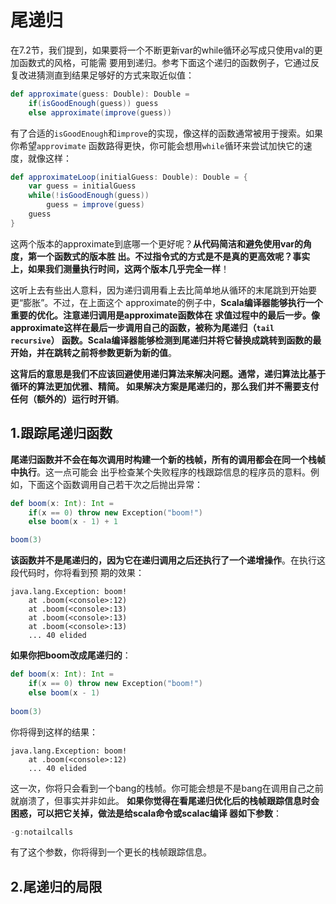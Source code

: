 尾递归
================================================================================
在7.2节，我们提到，如果要将一个不断更新var的while循环必写成只使用val的更加函数式的风格，可能需
要用到递归。参考下面这个递归的函数例子，它通过反复改进猜测直到结果足够好的方式来取近似值：
```scala
def approximate(guess: Double): Double = 
    if(isGoodEnough(guess)) guess
    else approximate(improve(guess))
```
有了合适的`isGoodEnough`和`improve`的实现，像这样的函数通常被用于搜索。如果你希望`approvimate`
函数路得更快，你可能会想用`while`循环来尝试加快它的速度，就像这样：
```scala
def approximateLoop(initialGuess: Double): Double = {
    var guess = initialGuess
    while(!isGoodEnough(guess))
        guess = improve(guess)
    guess
}
```
这两个版本的approximate到底哪一个更好呢？**从代码简洁和避免使用var的角度，第一个函数式的版本胜
出。不过指令式的方式是不是真的更高效呢？事实上，如果我们测量执行时间，这两个版本几乎完全一样**！

这听上去有些出人意料，因为递归调用看上去比简单地从循环的末尾跳到开始要更“膨胀”。不过，在上面这个
approximate的例子中，**Scala编译器能够执行一个重要的优化。注意递归调用是approximate函数体在
求值过程中的最后一步。像approximate这样在最后一步调用自己的函数，被称为尾递归（`tail recursive`）
函数。Scala编译器能够检测到尾递归并将它替换成跳转到函数的最开始，并在跳转之前将参数更新为新的值**。

**这背后的意思是我们不应该回避使用递归算法来解决问题。通常，递归算法比基于循环的算法更加优雅、精简。
如果解决方案是尾递归的，那么我们并不需要支付任何（额外的）运行时开销**。

## 1.跟踪尾递归函数
**尾递归函数并不会在每次调用时构建一个新的栈帧，所有的调用都会在同一个栈帧中执行**。这一点可能会
出乎检查某个失败程序的栈跟踪信息的程序员的意料。例如，下面这个函数调用自己若干次之后抛出异常：
```scala
def boom(x: Int): Int =
    if(x == 0) throw new Exception("boom!")
    else boom(x - 1) + 1

boom(3)
```
**该函数并不是尾递归的，因为它在递归调用之后还执行了一个递增操作**。在执行这段代码时，你将看到预
期的效果：
```
java.lang.Exception: boom!
    at .boom(<console>:12)
    at .boom(<console>:13)
    at .boom(<console>:13)
    at .boom(<console>:13)
    ... 40 elided
```
**如果你把boom改成尾递归的**：
```scala
def boom(x: Int): Int =
    if(x == 0) throw new Exception("boom!")
    else boom(x - 1) 
    
boom(3)
```
你将得到这样的结果：
```
java.lang.Exception: boom!
    at .boom(<console>:12)
    ... 40 elided
```
这一次，你将只会看到一个bang的栈帧。你可能会想是不是bang在调用自己之前就崩溃了，但事实并非如此。
**如果你觉得在看尾递归优化后的栈帧跟踪信息时会困惑，可以把它关掉，做法是给scala命令或scalac编译
器如下参数**：
```scala
-g:notailcalls
```
有了这个参数，你将得到一个更长的栈帧跟踪信息。

## 2.尾递归的局限 

